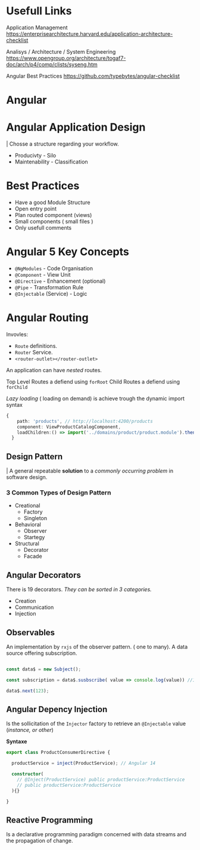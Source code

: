 # Usefull Links

Application Management
https://enterprisearchitecture.harvard.edu/application-architecture-checklist

Analisys / Architecture / System Engineering 
https://www.opengroup.org/architecture/togaf7-doc/arch/p4/comp/clists/syseng.htm

Angular Best Practices
https://github.com/typebytes/angular-checklist


# Angular

# Angular Application Design

| Chosse a structure regarding your workflow.
* Producivty     - Silo
* Maintenability - Classification

# Best Practices
* Have a good Module Structure
* Open entry point
* Plan routed component (views)
* Small components ( small files )
* Only usefull comments

# Angular 5 Key Concepts

* `@NgModules`  - Code Organisation
* `@Component`  - View Unit        
* `@Directive`  - Enhancement (optional)
* `@Pipe`       - Transformation Rule
* `@Injectable` (Service) - Logic

# Angular Routing

Invovles:
* `Route` definitions.
* `Router` Service.
* `<router-outlet></router-outlet>`

An application can have *nested* routes.

Top Level Routes a defiend using `forRoot`
Child Routes a defiend using `forChild`

*Lazy loading* ( loading on demand) is achieve trough the dynamic import syntax

```ts
{
    path: 'products', // http://localhost:4200/products
    component: ViewProductCatalogComponent,
    loadChildren:() => import('../domains/product/product.module').then(m => m.ProductModule)
  }
```

## Design Pattern
| A general repeatable **solution** to a *commonly occurring problem* in software design.

### 3 Common Types of Design Pattern
* Creational
  * Factory
  * Singleton
* Behavioral
  * Observer
  * Startegy
* Structural
  * Decorator
  * Facade

## Angular Decorators

There is 19 decorators.
*They can be sorted in 3 categories.*
* Creation
* Communication
* Injection

## Observables

An implementation by `rxjs` of the observer pattern. ( one to many).
A  data source offering subscription.

```ts

const data$ = new Subject();

const subscription = data$.susbscribe( value => console.log(value)) //123

data$.next(123);

```

## Angular Depency Injection

Is the sollicitation of the `Injector` factory to retrieve an `@Injectable` value (*instance, or other*)

**Syntaxe**
```ts
export class ProductConsumerDirective {

  productService = inject(ProductService); // Angular 14

  constructor(
    // @Inject(ProductService) public productService:ProductService
    // public productService:ProductService
  ){}

}

```
## Reactive Programming

Is a declarative programming paradigm concerned with data streams and the propagation of change.

